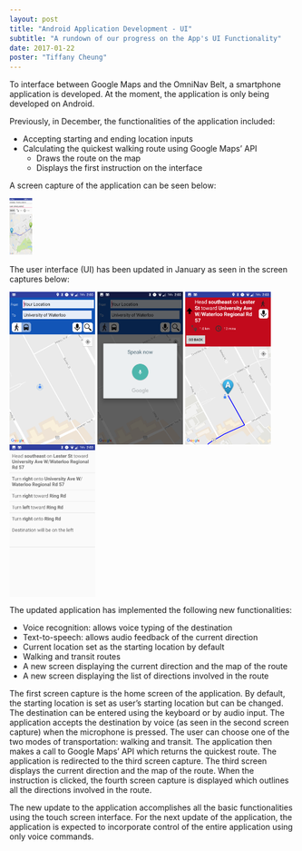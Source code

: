 ```yaml
---
layout: post
title: "Android Application Development - UI"
subtitle: "A rundown of our progress on the App's UI Functionality"
date: 2017-01-22
poster: "Tiffany Cheung"
---
```


To interface between Google Maps and the OmniNav Belt, a smartphone application is developed. At the moment, the application is only being developed on Android.

Previously, in December, the functionalities of the application included:

- Accepting starting and ending location inputs
- Calculating the quickest walking route using Google Maps’ API
    - Draws the route on the map
    - Displays the first instruction on the interface

A screen capture of the application can be seen below:

<img src="/images/blog/2017-01-22/image_1.tif" alt="OLD App Screen Capture" width="40" height="100">


The user interface (UI) has been updated in January as seen in the screen captures below:

<img src="/images/blog/2017-01-22/image_2.png" alt="App Updated Screen Capture_1" width="30%" height="30%" align="middle">

<img src="/images/blog/2017-01-22/image_3.png" alt="App Updated Screen Capture_3" width="30%" height="30%" align="middle">

<img src="/images/blog/2017-01-22/image_4.png" alt="App Updated Screen Capture_4" width="30%" height="30%" align="middle">

<img src="/images/blog/2017-01-22/image_5.png" alt="App Updated Screen Capture_5" width="30%" height="30%" align="middle">


The updated application has implemented the following new functionalities:
- Voice recognition: allows voice typing of the destination
- Text-to-speech: allows audio feedback of the current direction 
- Current location set as the starting location by default
- Walking and transit routes
- A new screen displaying the current direction and the map of the route
- A new screen displaying the list of directions involved in the route

The first screen capture is the home screen of the application. By default, the starting location is set as user’s starting location but can be changed. The destination can be entered using the keyboard or by audio input. The application accepts the destination by voice (as seen in the second screen capture) when the microphone is pressed. The user can choose one of the two modes of transportation: walking and transit. The application then makes a call to Google Maps’ API which returns the quickest route. The application is redirected to the third screen capture. The third screen displays the current direction and the map of the route. When the instruction is clicked, the fourth screen capture is displayed which outlines all the directions involved in the route.

The new update to the application accomplishes all the basic functionalities using the touch screen interface. For the next update of the application, the application is expected to incorporate control of the entire application using only voice commands.
